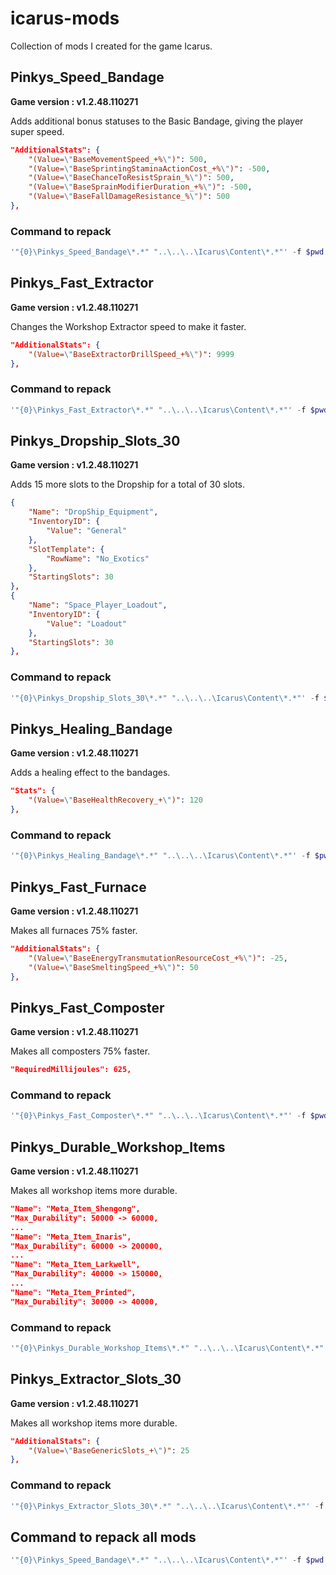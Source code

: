 # icarus-mods

Collection of mods I created for the game Icarus.

## Pinkys_Speed_Bandage

**Game version : v1.2.48.110271**

Adds additional bonus statuses to the Basic Bandage, giving the player super speed.

```json
"AdditionalStats": {
    "(Value=\"BaseMovementSpeed_+%\")": 500,
    "(Value=\"BaseSprintingStaminaActionCost_+%\")": -500,
    "(Value=\"BaseChanceToResistSprain_%\")": 500,
    "(Value=\"BaseSprainModifierDuration_+%\")": -500,
    "(Value=\"BaseFallDamageResistance_%\")": 500
},
```

### Command to repack

```powershell
'"{0}\Pinkys_Speed_Bandage\*.*" "..\..\..\Icarus\Content\*.*"' -f $pwd | Out-File release\Pinkys_Speed_Bandage_autogen.txt; .\UnrealPak\Engine\Binaries\Win64\UnrealPak.exe "$pwd\release\Pinkys_Speed_Bandage_P.pak" -platform="Windows" -create="$pwd\release\Pinkys_Speed_Bandage_autogen.txt"
```

## Pinkys_Fast_Extractor

**Game version : v1.2.48.110271**

Changes the Workshop Extractor speed to make it faster.

```json
"AdditionalStats": {
    "(Value=\"BaseExtractorDrillSpeed_+%\")": 9999
},
```

### Command to repack

```powershell
'"{0}\Pinkys_Fast_Extractor\*.*" "..\..\..\Icarus\Content\*.*"' -f $pwd | Out-File release\Pinkys_Fast_Extractor_autogen.txt; .\UnrealPak\Engine\Binaries\Win64\UnrealPak.exe "$pwd\release\Pinkys_Fast_Extractor_P.pak" -platform="Windows" -create="$pwd\release\Pinkys_Fast_Extractor_autogen.txt"
```

## Pinkys_Dropship_Slots_30

**Game version : v1.2.48.110271**

Adds 15 more slots to the Dropship for a total of 30 slots.

```json
{
    "Name": "DropShip_Equipment",
    "InventoryID": {
        "Value": "General"
    },
    "SlotTemplate": {
        "RowName": "No_Exotics"
    },
    "StartingSlots": 30
},
{
    "Name": "Space_Player_Loadout",
    "InventoryID": {
        "Value": "Loadout"
    },
    "StartingSlots": 30
},
```

### Command to repack

```powershell
'"{0}\Pinkys_Dropship_Slots_30\*.*" "..\..\..\Icarus\Content\*.*"' -f $pwd | Out-File release\Pinkys_Dropship_Slots_30_autogen.txt; .\UnrealPak\Engine\Binaries\Win64\UnrealPak.exe "$pwd\release\Pinkys_Dropship_Slots_30_P.pak" -platform="Windows" -create="$pwd\release\Pinkys_Dropship_Slots_30_autogen.txt"
```

## Pinkys_Healing_Bandage

**Game version : v1.2.48.110271**

Adds a healing effect to the bandages.

```json
"Stats": {
    "(Value=\"BaseHealthRecovery_+\")": 120
},
```

### Command to repack

```powershell
'"{0}\Pinkys_Healing_Bandage\*.*" "..\..\..\Icarus\Content\*.*"' -f $pwd | Out-File release\Pinkys_Healing_Bandage_autogen.txt; .\UnrealPak\Engine\Binaries\Win64\UnrealPak.exe "$pwd\release\Pinkys_Healing_Bandage_P.pak" -platform="Windows" -create="$pwd\release\Pinkys_Healing_Bandage_autogen.txt"
```

## Pinkys_Fast_Furnace

**Game version : v1.2.48.110271**

Makes all furnaces 75% faster.

```json
"AdditionalStats": {
    "(Value=\"BaseEnergyTransmutationResourceCost_+%\")": -25,
    "(Value=\"BaseSmeltingSpeed_+%\")": 50
},
```

## Pinkys_Fast_Composter

**Game version : v1.2.48.110271**

Makes all composters 75% faster.

```json
"RequiredMillijoules": 625,
```

### Command to repack

```powershell
'"{0}\Pinkys_Fast_Composter\*.*" "..\..\..\Icarus\Content\*.*"' -f $pwd | Out-File release\Pinkys_Fast_Composter_autogen.txt; .\UnrealPak\Engine\Binaries\Win64\UnrealPak.exe "$pwd\release\Pinkys_Fast_Composter_P.pak" -platform="Windows" -create="$pwd\release\Pinkys_Fast_Composter_autogen.txt"
```

## Pinkys_Durable_Workshop_Items

**Game version : v1.2.48.110271**

Makes all workshop items more durable.

```json
"Name": "Meta_Item_Shengong",
"Max_Durability": 50000 -> 60000,
...
"Name": "Meta_Item_Inaris",
"Max_Durability": 60000 -> 200000,
...
"Name": "Meta_Item_Larkwell",
"Max_Durability": 40000 -> 150000,
...
"Name": "Meta_Item_Printed",
"Max_Durability": 30000 -> 40000,
```

### Command to repack

```powershell
'"{0}\Pinkys_Durable_Workshop_Items\*.*" "..\..\..\Icarus\Content\*.*"' -f $pwd | Out-File release\Pinkys_Durable_Workshop_Items_autogen.txt; .\UnrealPak\Engine\Binaries\Win64\UnrealPak.exe "$pwd\release\Pinkys_Durable_Workshop_Items_P.pak" -platform="Windows" -create="$pwd\release\Pinkys_Durable_Workshop_Items_autogen.txt"
```

## Pinkys_Extractor_Slots_30

**Game version : v1.2.48.110271**

Makes all workshop items more durable.

```json
"AdditionalStats": {
    "(Value=\"BaseGenericSlots_+\")": 25
},
```

### Command to repack

```powershell
'"{0}\Pinkys_Extractor_Slots_30\*.*" "..\..\..\Icarus\Content\*.*"' -f $pwd | Out-File release\Pinkys_Extractor_Slots_30_autogen.txt; .\UnrealPak\Engine\Binaries\Win64\UnrealPak.exe "$pwd\release\Pinkys_Extractor_Slots_30_P.pak" -platform="Windows" -create="$pwd\release\Pinkys_Extractor_Slots_30_autogen.txt"
```

## Command to repack all mods

```powershell
'"{0}\Pinkys_Speed_Bandage\*.*" "..\..\..\Icarus\Content\*.*"' -f $pwd | Out-File release\Pinkys_Speed_Bandage_autogen.txt; .\UnrealPak\Engine\Binaries\Win64\UnrealPak.exe "$pwd\release\Pinkys_Speed_Bandage_P.pak" -platform="Windows" -create="$pwd\release\Pinkys_Speed_Bandage_autogen.txt"; '"{0}\Pinkys_Fast_Extractor\*.*" "..\..\..\Icarus\Content\*.*"' -f $pwd | Out-File release\Pinkys_Fast_Extractor_autogen.txt; .\UnrealPak\Engine\Binaries\Win64\UnrealPak.exe "$pwd\release\Pinkys_Fast_Extractor_P.pak" -platform="Windows" -create="$pwd\release\Pinkys_Fast_Extractor_autogen.txt"; '"{0}\Pinkys_Dropship_Slots_30\*.*" "..\..\..\Icarus\Content\*.*"' -f $pwd | Out-File release\Pinkys_Dropship_Slots_30_autogen.txt; .\UnrealPak\Engine\Binaries\Win64\UnrealPak.exe "$pwd\release\Pinkys_Dropship_Slots_30_P.pak" -platform="Windows" -create="$pwd\release\Pinkys_Dropship_Slots_30_autogen.txt"; '"{0}\Pinkys_Healing_Bandage\*.*" "..\..\..\Icarus\Content\*.*"' -f $pwd | Out-File release\Pinkys_Healing_Bandage_autogen.txt; .\UnrealPak\Engine\Binaries\Win64\UnrealPak.exe "$pwd\release\Pinkys_Healing_Bandage_P.pak" -platform="Windows" -create="$pwd\release\Pinkys_Healing_Bandage_autogen.txt"; '"{0}\Pinkys_Fast_Furnace\*.*" "..\..\..\Icarus\Content\*.*"' -f $pwd | Out-File release\Pinkys_Fast_Furnace_autogen.txt; .\UnrealPak\Engine\Binaries\Win64\UnrealPak.exe "$pwd\release\Pinkys_Fast_Furnace_P.pak" -platform="Windows" -create="$pwd\release\Pinkys_Fast_Furnace_autogen.txt"; '"{0}\Pinkys_Fast_Composter\*.*" "..\..\..\Icarus\Content\*.*"' -f $pwd | Out-File release\Pinkys_Fast_Composter_autogen.txt; .\UnrealPak\Engine\Binaries\Win64\UnrealPak.exe "$pwd\release\Pinkys_Fast_Composter_P.pak" -platform="Windows" -create="$pwd\release\Pinkys_Fast_Composter_autogen.txt"; '"{0}\Pinkys_Durable_Workshop_Items\*.*" "..\..\..\Icarus\Content\*.*"' -f $pwd | Out-File release\Pinkys_Durable_Workshop_Items_autogen.txt; .\UnrealPak\Engine\Binaries\Win64\UnrealPak.exe "$pwd\release\Pinkys_Durable_Workshop_Items_P.pak" -platform="Windows" -create="$pwd\release\Pinkys_Durable_Workshop_Items_autogen.txt"; '"{0}\Pinkys_Extractor_Slots_30\*.*" "..\..\..\Icarus\Content\*.*"' -f $pwd | Out-File release\Pinkys_Extractor_Slots_30_autogen.txt; .\UnrealPak\Engine\Binaries\Win64\UnrealPak.exe "$pwd\release\Pinkys_Extractor_Slots_30_P.pak" -platform="Windows" -create="$pwd\release\Pinkys_Extractor_Slots_30_autogen.txt"
```
